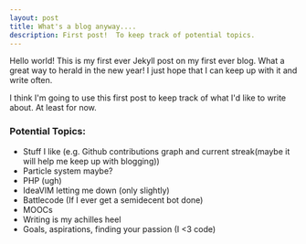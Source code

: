 ```yaml
---
layout: post
title: What's a blog anyway....
description: First post!  To keep track of potential topics.
---
```


Hello world!  This is my first ever Jekyll post on my first ever blog.  What a great way to herald in the new year!  I just hope that I can keep up with it and write often.

I think I'm going to use this first post to keep track of what I'd like to write about.  At least for now.



### Potential Topics:
* Stuff I like (e.g. Github contributions graph and current streak(maybe it will help me keep up with blogging))
* Particle system maybe?
* PHP (ugh)
* IdeaVIM letting me down (only slightly)
* Battlecode (If I ever get a semidecent bot done)
* MOOCs
* Writing is my achilles heel
* Goals, aspirations, finding your passion (I <3 code)